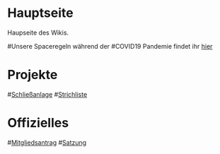 Hauptseite
=====================
Haupseite des Wikis.

#Unsere Spaceregeln während der #COVID19 Pandemie findet ihr [hier](hygiene_covid19.md)

Projekte
=====================

#[Schließanlage](Schliessanlage.md)
#[Strichliste](Strichliste.md)


Offizielles
=====================
#[Mitgliedsantrag](Offizielles/Protokolle/Beitragsordnung.md)
#[Satzung](Offizielles/Protokolle/Satzung.md)
